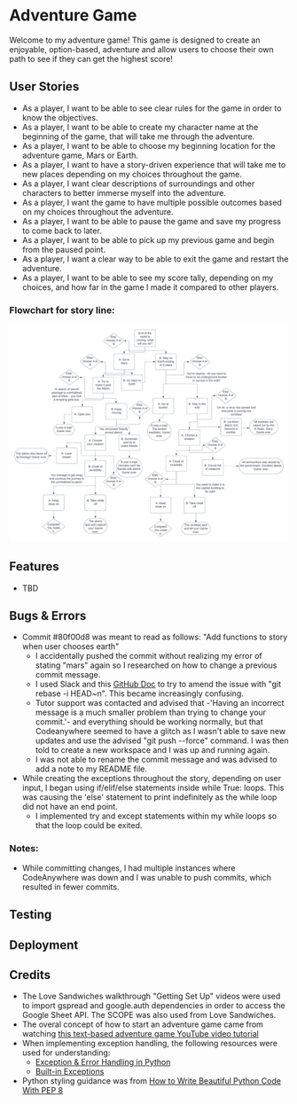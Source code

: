 # Adventure Game

Welcome to my adventure game!
This game is designed to create an enjoyable, option-based, adventure and allow users to choose their own path to see if they can get the highest score!

## User Stories
- As a player, I want to be able to see clear rules for the game in order to know the objectives.
- As a player, I want to be able to create my character name at the beginning of the game, that will take me through the adventure.
- As a player, I want to be able to choose my beginning location for the adventure game, Mars or Earth.
- As a player, I want to have a story-driven experience that will take me to new places depending on my choices throughout the game.
- As a player, I want clear descriptions of surroundings and other characters to better immerse myself into the adventure.
- As a player, I want the game to have multiple possible outcomes based on my choices throughout the adventure.
- As a player, I want to be able to pause the game and save my progress to come back to later. 
- As a player, I want to be able to pick up my previous game and begin from the paused point.
- As a player, I want a clear way to be able to exit the game and restart the adventure.
- As a player, I want to be able to see my score tally, depending on my choices, and how far in the game I made it compared to other players.

### Flowchart for story line:
![Lucidchart Diagram](.devcontainer/assets/readme-images/game-flowchart.png)

## Features

- TBD

## Bugs & Errors

- Commit #80f00d8 was meant to read as follows: "Add functions to story  when user chooses earth"
    - I accidentally pushed the commit without realizing my error of stating "mars" again so I researched on how to change a previous commit message. 
    - I used Slack and this [GitHub Doc](https://docs.github.com/en/pull-requests/committing-changes-to-your-project/creating-and-editing-commits/changing-a-commit-message) to try to amend the issue with "git rebase -i HEAD~n". This became increasingly confusing.
    - Tutor support was contacted and advised that -'Having an incorrect message is a much smaller problem than trying to change your commit.'- and everything should be working normally, but that Codeanywhere seemed to have a glitch as I wasn't able to save new updates and use the advised "git push --force" command. I was then told to create a new workspace and I was up and running again. 
    - I was not able to rename the commit message and was advised to add a note to my README file.
- While creating the exceptions throughout the story, depending on user input, I began using if/elif/else statements inside while True: loops. This was causing the 'else' statement to print indefinitely as the while loop did not have an end point.
    - I implemented try and except statements within my while loops so that the loop could be exited.

### Notes:
- While committing changes, I had multiple instances where CodeAnywhere was down and I was unable to push commits, which resulted in fewer commits.

## Testing

## Deployment

## Credits

- The Love Sandwiches walkthrough "Getting Set Up" videos were used to import gspread and google.auth dependencies in order to access the Google Sheet API. The SCOPE was also used from Love Sandwiches.
- The overal concept of how to start an adventure game came from watching [this text-based adventure game YouTube video tutorial](https://www.youtube.com/watch?v=ORsJn-71__0)
- When implementing exception handling, the following resources were used for understanding:
    - [Exception & Error Handling in Python](https://www.datacamp.com/tutorial/exception-handling-python)
    - [Built-in Exceptions](https://docs.python.org/3/library/exceptions.html#Exception)
- Python styling guidance was from [How to Write Beautiful Python Code With PEP 8](https://realpython.com/python-pep8/)

